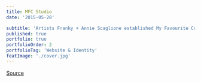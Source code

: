 ```yaml
---
title: MFC Studio
date: '2015-05-28'

subtitle: 'Artists Franky + Annie Scaglione established My Favourite Colour Studio to honour and capture the aesthetics of nostalgia. From baseball to cross-country road trips, their inspirations and passion overlap in the preservation of our rich pastimes, celebrating all things classic.'
published: true
portfolio: true
portfolioOrder: 2
portfolioTag: 'Website & Identity'
featImage: './cover.jpg'
---
```


[Source](//www.mfcstudio.com/)